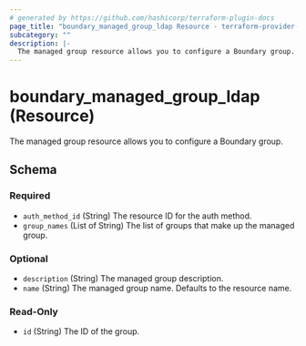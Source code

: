 ```yaml
---
# generated by https://github.com/hashicorp/terraform-plugin-docs
page_title: "boundary_managed_group_ldap Resource - terraform-provider-boundary"
subcategory: ""
description: |-
  The managed group resource allows you to configure a Boundary group.
---
```


# boundary_managed_group_ldap (Resource)

The managed group resource allows you to configure a Boundary group.



<!-- schema generated by tfplugindocs -->
## Schema

### Required

- `auth_method_id` (String) The resource ID for the auth method.
- `group_names` (List of String) The list of groups that make up the managed group.

### Optional

- `description` (String) The managed group description.
- `name` (String) The managed group name. Defaults to the resource name.

### Read-Only

- `id` (String) The ID of the group.


